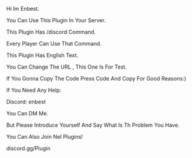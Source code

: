 Hi Im Enbest.

You Can Use This Plugin In Your Server.

This Plugin Has /discord Command.

Every Player Can Use That Command.

This Plugin Has English Text.

You Can Change The URL , This One Is For Test.

If You Gonna Copy The Code Press Code And Copy For Good Reasons:)

If You Need Any Help:

Discord: enbest

You Can DM Me.

But Please Introduce Yourself And Say What Is Th Problem You Have.

You Can Also Join Nel Plugins!

discord.gg/Plugin
